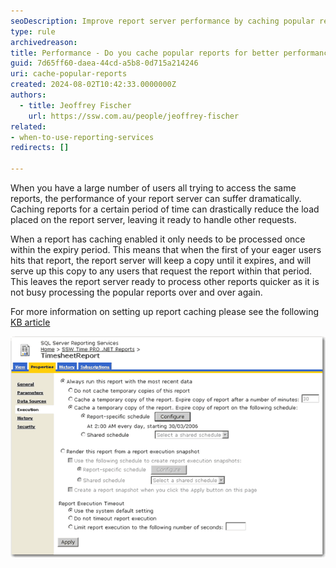 ```yaml
---
seoDescription: Improve report server performance by caching popular reports to reduce server load and deliver faster results.
type: rule
archivedreason:
title: Performance - Do you cache popular reports for better performance?
guid: 7d65ff60-daea-44cd-a5b8-0d715a214246
uri: cache-popular-reports
created: 2024-08-02T10:42:33.0000000Z
authors: 
  - title: Jeoffrey Fischer
    url: https://ssw.com.au/people/jeoffrey-fischer
related:
- when-to-use-reporting-services
redirects: []

---
```


When you have a large number of users all trying to access the same reports, the performance of your report server can suffer dramatically. Caching reports for a certain period of time can drastically reduce the load placed on the report server, leaving it ready to handle other requests.

<!--endintro-->

When a report has caching enabled it only needs to be processed once within the expiry period. This means that when the first of your eager users hits that report, the report server will keep a copy until it expires, and will serve up this copy to any users that request the report within that period. This leaves the report server ready to process other reports quicker as it is not busy processing the popular reports over and over again.

For more information on setting up report caching please see the following [KB article](http://www.ssw.com.au/ssw/KB/KB.aspx?KBID=Q1668240)

![Figure: Enable caching for frequently used reports to improve performance](RSCachedSnapshot.gif)

